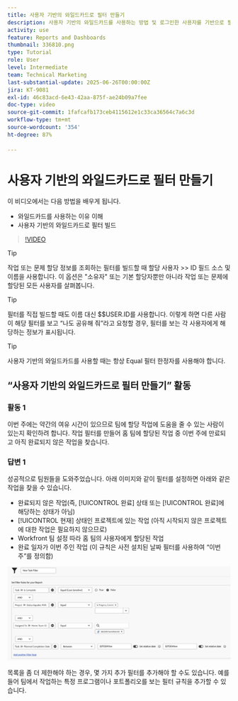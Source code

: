 ```yaml
---
title: 사용자 기반의 와일드카드로 필터 만들기
description: 사용자 기반의 와일드카드를 사용하는 방법 및 로그인한 사용자를 기반으로 필터를 빌드하는 방법을 알아봅니다.
activity: use
feature: Reports and Dashboards
thumbnail: 336810.png
type: Tutorial
role: User
level: Intermediate
team: Technical Marketing
last-substantial-update: 2025-06-26T00:00:00Z
jira: KT-9081
exl-id: 46c83acd-6e43-42aa-875f-ae24b09a7fee
doc-type: video
source-git-commit: 1fafcafb173ceb4115612e1c33ca36564c7a6c3d
workflow-type: tm+mt
source-wordcount: '354'
ht-degree: 87%

---
```


# 사용자 기반의 와일드카드로 필터 만들기

이 비디오에서는 다음 방법을 배우게 됩니다.

* 와일드카드를 사용하는 이유 이해
* 사용자 기반의 와일드카드로 필터 빌드

>[!VIDEO](https://video.tv.adobe.com/v/336810/?quality=12&learn=on)

>[!TIP]
>
>작업 또는 문제 할당 정보를 조회하는 필터를 빌드할 때 할당 사용자 >> ID 필드 소스 및 이름을 사용합니다. 이 옵션은 &quot;소유자&quot; 또는 기본 할당자뿐만 아니라 작업 또는 문제에 할당된 모든 사용자를 살펴봅니다.

>[!TIP]
>
>필터를 직접 빌드할 때도 이름 대신 $$USER.ID를 사용합니다. 이렇게 하면 다른 사람이 해당 필터를 보고 “나도 공유해 줘”라고 요청할 경우, 필터를 보는 각 사용자에게 해당하는 정보가 표시됩니다.

>[!TIP]
>
>사용자 기반의 와일드카드를 사용할 때는 항상 Equal 필터 한정자를 사용해야 합니다.


## “사용자 기반의 와일드카드로 필터 만들기” 활동

### 활동 1

이번 주에는 약간의 여유 시간이 있으므로 팀에 할당 작업에 도움을 줄 수 있는 사람이 있는지 확인하려 합니다. 작업 필터를 만들어 홈 팀에 할당된 작업 중 이번 주에 만료되고 아직 완료되지 않은 작업을 찾습니다.

### 답변 1

성공적으로 팀원들을 도와주었습니다. 아래 이미지와 같이 필터를 설정하면 아래와 같은 작업을 찾을 수 있습니다.

* 완료되지 않은 작업(즉, [!UICONTROL 완료] 상태 또는 [!UICONTROL 완료]에 해당하는 상태가 아님)
* [!UICONTROL 현재] 상태인 프로젝트에 있는 작업 (아직 시작되지 않은 프로젝트에 대한 작업은 필요하지 않으므로)
* Workfront 팀 설정 따라 홈 팀의 사용자에게 할당된 작업
* 완료 일자가 이번 주인 작업 (이 규칙은 사전 설치된 날짜 필터를 사용하여 “이번 주”를 정의함)

![사용자 기반의 와일드카드로 작업 필터를 만드는 화면 이미지](assets/user-wildcard-exercise-answer.png)

목록을 좀 더 제한해야 하는 경우, 몇 가지 추가 필터를 추가해야 할 수도 있습니다. 예를 들어 팀에서 작업하는 특정 프로그램이나 포트폴리오를 보는 필터 규칙을 추가할 수 있습니다.
